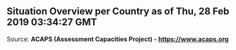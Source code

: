 ## Situation Overview per Country as of Thu, 28 Feb 2019 03:34:27 GMT

Source: **ACAPS (Assessment Capacities Project) - https://www.acaps.org**